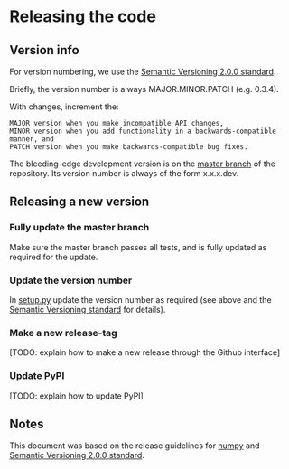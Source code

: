 Releasing the code
==================
Version info
------------
For version numbering, we use the [Semantic Versioning 2.0.0 standard][semver].

Briefly, the version number is always MAJOR.MINOR.PATCH (e.g. 0.3.4).

With changes, increment the:

    MAJOR version when you make incompatible API changes,
    MINOR version when you add functionality in a backwards-compatible manner, and
    PATCH version when you make backwards-compatible bug fixes.

The bleeding-edge development version is on the [master branch][our repo] of
the repository. Its version number is always of the form x.x.x.dev.

Releasing a new version
-----------------------
### Fully update the master branch
Make sure the master branch passes all tests, and is fully updated as required
for the update.

### Update the version number
In [setup.py][setup py] update the version number as required (see above and
  the [Semantic Versioning standard][semver] for details).

### Make a new release-tag
[TODO: explain how to make a new release through the Github interface]

### Update PyPI
[TODO: explain how to update PyPI]

Notes
-----

This document was based on the release guidelines for
[numpy][numpy release] and
[Semantic Versioning 2.0.0 standard][semver].

  [our repo]: http://github.com/rochefort-tools/fissa/
  [numpy release]: https://github.com/numpy/numpy/blob/master/doc/HOWTO_RELEASE.rst.txt
  [setup py]: https://github.com/rochefort-lab/fissa/blob/master/setup.py
  [semver]: https://semver.org/spec/v2.0.0.html
